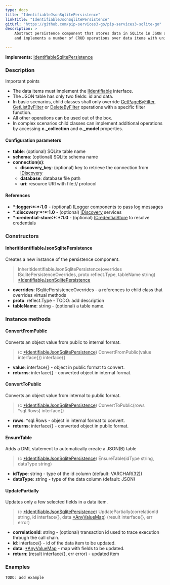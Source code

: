 ```yaml
---
type: docs
title: "IdentifiableJsonSqlitePersistence"
linkTitle: "IdentifiableJsonSqlitePersistence"
gitUrl: "https://github.com/pip-services3-go/pip-services3-sqlite-go"
description: >
    Abstract persistence component that stores data in SQLite in JSON or JSONB fields
    and implements a number of CRUD operations over data items with unique ids.

---
```


**Implements:** [IdentifiableSqlitePersistence](../identifiable_sqlite_persistence)

### Description

Important points    
    
- The data items must implement the [IIdentifiable](../../../commons/data/iidentifiable) interface.
- The JSON table has only two fields: id and data.
- In basic scenarios, child classes shall only override [GetPageByFilter](../sqlite_persistence/#getpagebyfilter), [GetListByFilter](../sqlite_persistence/#getlistbyfilter) or [DeleteByFilter](../sqlite_persistence/#deletebyfilter) operations with a specific filter function.
- All other operations can be used out of the box. 
- In complex scenarios child classes can implement additional operations by accessing **c._collection** and **c._model** properties.

#### Configuration parameters

- **table**: (optional) SQLite table name
- **schema**: (optional) SQLite schema name 
- **connection(s)**:    
    - **discovery_key**: (optional) key to retrieve the connection from [IDiscovery](../../../components/connect/idiscovery)
    - **database**: database file path
    - **uri**: resource URI with file:// protocol


#### References
- **\*:logger:\*:\*:1.0** - (optional) [ILogger](../../../components/log/ilogger) components to pass log messages
- **\*:discovery:\*:\*:1.0** - (optional) [IDiscovery](../../../components/connect/idiscovery) services
- **\*:credential-store:\*:\*:1.0** - (optional) [ICredentialStore](../../../components/auth/icredential_store) to resolve credentials



### Constructors

#### InheritIdentifiableJsonSqlitePersistence
Creates a new instance of the persistence component.

> InheritIdentifiableJsonSqlitePersistence(overrides ISqlitePersistenceOverrides, proto reflect.Type, tableName string) [*IdentifiableJsonSqlitePersistence]()

- **overrides**: ISqlitePersistenceOverrides - a references to child class that overrides virtual methods
- **proto**: reflect.Type - TODO: add description
- **tableName**: string - (optional) a table name.


### Instance methods

#### ConvertFromPublic
Converts an object value from public to internal format.

> (c [*IdentifiableJsonSqlitePersistence]()) ConvertFromPublic(value interface{}) interface{}

- **value**: interface{} - object in public format to convert.
- **returns**: interface{} - converted object in internal format.


#### ConvertToPublic
Converts an object value from internal to public format.

> (c [*IdentifiableJsonSqlitePersistence]()) ConvertToPublic(rows *sql.Rows) interface{}

- **rows**: *sql.Rows - object in internal format to convert.
- **returns**: interface{} - converted object in public format.


#### EnsureTable
Adds a DML statement to automatically create a JSON(B) table

> (c [*IdentifiableJsonSqlitePersistence]()) EnsureTable(idType string, dataType string)

- **idType**: string - type of the id column (default: VARCHAR(32))
- **dataType**: string - type of the data column (default: JSON)


#### UpdatePartially
Updates only a few selected fields in a data item.

> (c [*IdentifiableJsonSqlitePersistence]()) UpdatePartially(correlationId string, id interface{}, data [*AnyValueMap](../../../commons/data/any_value_map)) (result interface{}, err error)

- **correlationId**: string - (optional) transaction id used to trace execution through the call chain.
- **id**: interface{} - id of the data item to be updated.
- **data**: [*AnyValueMap](../../../commons/data/any_value_map) - map with fields to be updated.
- **return**: (result interface{}, err error) - updated item

### Examples

```go
TODO: add example
```
